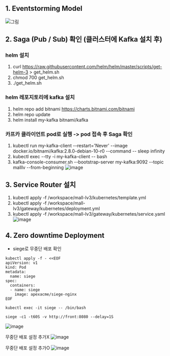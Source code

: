 # 

## 1. Eventstorming Model
![그림](https://github.com/fullcrescent/mall-lv3/assets/53729857/1d2c8acd-c529-4c6b-ae70-5b570302c052)

## 2. Saga (Pub / Sub) 확인 (클러스터에 Kafka 설치 후)
### helm 설치
1. curl https://raw.githubusercontent.com/helm/helm/master/scripts/get-helm-3 > get_helm.sh
1. chmod 700 get_helm.sh
1. ./get_helm.sh

### helm 레포지토리에 kafka 설치
1. helm repo add bitnami https://charts.bitnami.com/bitnami
1. helm repo update
1. helm install my-kafka bitnami/kafka

### 카프카 클라이언트 pod로 실행 -> pod 접속 후 Saga 확인
1. kubectl run my-kafka-client --restart='Never' --image docker.io/bitnami/kafka:2.8.0-debian-10-r0 --command -- sleep infinity
1. kubectl exec --tty -i my-kafka-client -- bash
1. kafka-console-consumer.sh --bootstrap-server my-kafka:9092 --topic malllv --from-beginning
![image](https://github.com/fullcrescent/mall-lv3/assets/53729857/fc92a68b-995e-41e7-9be7-622c9cb9a508)

## 3. Service Router 설치
1. kubectl apply -f /workspace/mall-lv3/kubernetes/template.yml
1. kubectl apply -f /workspace/mall-lv3/gateway/kubernetes/deployment.yml
1. kubectl apply -f /workspace/mall-lv3/gateway/kubernetes/service.yaml
![image](https://github.com/fullcrescent/mall-lv3/assets/53729857/56f08333-fc1b-479c-a40b-8ca0ff960681)

## 4. Zero downtime Deployment
- siege로 무중단 배포 확인 
```
kubectl apply -f - <<EOF
apiVersion: v1
kind: Pod
metadata:
  name: siege
spec:
  containers:
  - name: siege
    image: apexacme/siege-nginx
EOF

kubectl exec -it siege -- /bin/bash

siege -c1 -t60S -v http://front:8080 --delay=1S
```
![image](https://github.com/fullcrescent/mall-lv3/assets/53729857/f6c84b50-b831-4ee0-98db-e930935e2218)

무중단 배포 설정 추가X
![image](https://github.com/fullcrescent/mall-lv3/assets/53729857/e3924d9a-65dc-419b-86a6-964285eaabc7)

무중단 배포 설정 추가O
![image](https://github.com/fullcrescent/mall-lv3/assets/53729857/50f9a616-0803-42a7-8ad4-b461ffb4cc57)

